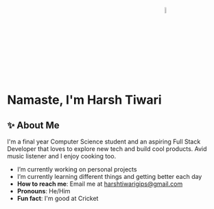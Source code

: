 # Namaste, I'm Harsh Tiwari <a href="harsh09tiwari.netlify.app"><img src="https://raw.githubusercontent.com/shar-mayank/shar-mayank/main/stuff/namaste.gif" width=6% style="vertical-align: bottom;"></a>

<h2>✨&nbsp;About Me</h2>

I'm a final year Computer Science student and an aspiring Full Stack Developer that loves to explore new tech and build cool products. Avid music listener and I enjoy cooking too.

- I’m currently working on personal projects
- I’m currently learning different things and getting better each day 
- **How to reach me**: Email me at [harshtiwarigips@gmail.com](mailto:harshtiwarigips@gmail.com)
- **Pronouns**: He/Him
- **Fun fact**: I'm good at Cricket
